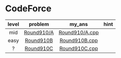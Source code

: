 # CodeForce
| level | problem | my_ans | hint |
| :--: | :--: | :--: | :--: |
| mid | [Round910/A](https://www.acmicpc.net/problem/Round910/A) | [Round910/A.cpp](./Round910/A/Round910/A.cpp) |  |
| easy | [Round910B](https://www.acmicpc.net/problem/Round910B) | [Round910B.cpp](./Round910B/Round910B.cpp) |  |
| ? | [Round910C](https://www.acmicpc.net/problem/Round910C) | [Round910C.cpp](./Round910C/Round910C.cpp) |  |
